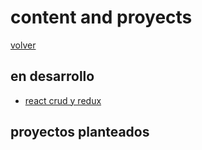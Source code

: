# content and proyects

[volver](../readme.md)

## en desarrollo

- [react crud y redux](./react-crud-redux/README.md)

## proyectos planteados
